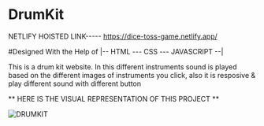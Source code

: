 # DrumKit

NETLIFY HOISTED LINK----- https://dice-toss-game.netlify.app/

#Designed With the Help of |-- HTML --- CSS --- JAVASCRIPT --| 

This is a drum kit website. In this different instruments sound is played based on the different images of instruments you click,
also it is resposive & play different sound with different button


** HERE IS THE VISUAL REPRESENTATION OF THIS PROJECT **


![DRUMKIT](https://user-images.githubusercontent.com/78648366/216834944-0fdb2b6b-cd95-4996-8ef1-14c646691306.gif)
